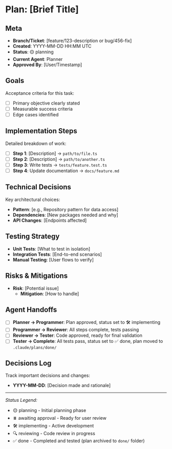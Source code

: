 # Plan: [Brief Title]

## Meta

- **Branch/Ticket**: [feature/123-description or bug/456-fix]
- **Created**: YYYY-MM-DD HH:MM UTC
- **Status**: 🟡 planning
- **Current Agent**: Planner
- **Approved By**: [User/Timestamp]

## Goals

Acceptance criteria for this task:

- [ ] Primary objective clearly stated
- [ ] Measurable success criteria
- [ ] Edge cases identified

## Implementation Steps

Detailed breakdown of work:

- [ ] **Step 1**: [Description] → `path/to/file.ts`
- [ ] **Step 2**: [Description] → `path/to/another.ts`
- [ ] **Step 3**: Write tests → `tests/feature.test.ts`
- [ ] **Step 4**: Update documentation → `docs/feature.md`

## Technical Decisions

Key architectural choices:

- **Pattern**: [e.g., Repository pattern for data access]
- **Dependencies**: [New packages needed and why]
- **API Changes**: [Endpoints affected]

## Testing Strategy

- **Unit Tests**: [What to test in isolation]
- **Integration Tests**: [End-to-end scenarios]
- **Manual Testing**: [User flows to verify]

## Risks & Mitigations

- **Risk**: [Potential issue]
  - **Mitigation**: [How to handle]

## Agent Handoffs

- [ ] **Planner → Programmer**: Plan approved, status set to 🛠 implementing
- [ ] **Programmer → Reviewer**: All steps complete, tests passing
- [ ] **Reviewer → Tester**: Code approved, ready for final validation
- [ ] **Tester → Complete**: All tests pass, status set to ✅ done, plan moved to `.claude/plans/done/`

## Decisions Log

Track important decisions and changes:

- **YYYY-MM-DD**: [Decision made and rationale]

---

_Status Legend:_

- 🟡 planning - Initial planning phase
- ⏸️ awaiting approval - Ready for user review
- 🛠 implementing - Active development
- 🔍 reviewing - Code review in progress
- ✅ done - Completed and tested (plan archived to `done/` folder)
